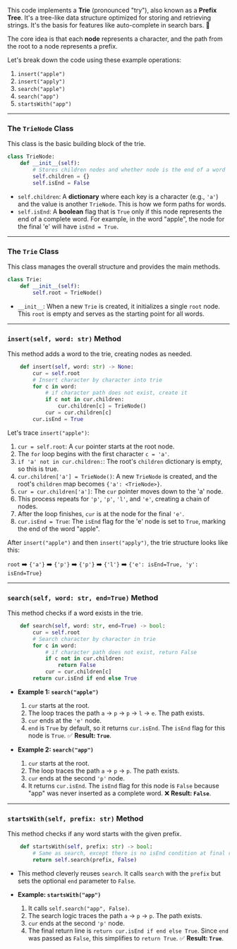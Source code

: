 This code implements a **Trie** (pronounced "try"), also known as a **Prefix Tree**. It's a tree-like data structure optimized for storing and retrieving strings. It's the basis for features like auto-complete in search bars. 🌳

The core idea is that each **node** represents a character, and the path from the root to a node represents a prefix.

Let's break down the code using these example operations:

1.  `insert("apple")`
2.  `insert("apply")`
3.  `search("apple")`
4.  `search("app")`
5.  `startsWith("app")`

-----

### The `TrieNode` Class

This class is the basic building block of the trie.

```python
class TrieNode:
    def __init__(self):
        # Stores children nodes and whether node is the end of a word
        self.children = {}
        self.isEnd = False
```

  * `self.children`: A **dictionary** where each key is a character (e.g., `'a'`) and the value is another `TrieNode`. This is how we form paths for words.
  * `self.isEnd`: A **boolean** flag that is `True` only if this node represents the end of a complete word. For example, in the word "apple", the node for the final 'e' will have `isEnd = True`.

-----

### The `Trie` Class

This class manages the overall structure and provides the main methods.

```python
class Trie:
    def __init__(self):
        self.root = TrieNode()
```

  * `__init__`: When a new `Trie` is created, it initializes a single `root` node. This `root` is empty and serves as the starting point for all words.

-----

### `insert(self, word: str)` Method

This method adds a word to the trie, creating nodes as needed.

```python
    def insert(self, word: str) -> None:
        cur = self.root
        # Insert character by character into trie
        for c in word:
            # if character path does not exist, create it
            if c not in cur.children:
                cur.children[c] = TrieNode()
            cur = cur.children[c]
        cur.isEnd = True
```

Let's trace `insert("apple")`:

1.  `cur = self.root`: A `cur` pointer starts at the root node.
2.  The `for` loop begins with the first character `c = 'a'`.
3.  `if 'a' not in cur.children:`: The root's `children` dictionary is empty, so this is true.
4.  `cur.children['a'] = TrieNode()`: A new `TrieNode` is created, and the root's `children` map becomes `{'a': <TrieNode>}`.
5.  `cur = cur.children['a']`: The `cur` pointer moves down to the 'a' node.
6.  This process repeats for `'p'`, `'p'`, `'l'`, and `'e'`, creating a chain of nodes.
7.  After the loop finishes, `cur` is at the node for the final `'e'`.
8.  `cur.isEnd = True`: The `isEnd` flag for the 'e' node is set to `True`, marking the end of the word "apple".

After `insert("apple")` and then `insert("apply")`, the trie structure looks like this:

`root` ➡️ `{'a'}` ➡️ `{'p'}` ➡️ `{'p'}` ➡️ `{'l'}` ➡️ `{'e': isEnd=True, 'y': isEnd=True}`

-----

### `search(self, word: str, end=True)` Method

This method checks if a word exists in the trie.

```python
    def search(self, word: str, end=True) -> bool:
        cur = self.root
        # Search character by character in trie
        for c in word:
            # if character path does not exist, return False
            if c not in cur.children:
                return False
            cur = cur.children[c]
        return cur.isEnd if end else True
```

  * **Example 1: `search("apple")`**

    1.  `cur` starts at the root.
    2.  The loop traces the path `a` -\> `p` -\> `p` -\> `l` -\> `e`. The path exists.
    3.  `cur` ends at the `'e'` node.
    4.  `end` is `True` by default, so it returns `cur.isEnd`. The `isEnd` flag for this node is `True`. ✅ **Result: `True`**.

  * **Example 2: `search("app")`**

    1.  `cur` starts at the root.
    2.  The loop traces the path `a` -\> `p` -\> `p`. The path exists.
    3.  `cur` ends at the second `'p'` node.
    4.  It returns `cur.isEnd`. The `isEnd` flag for this node is `False` because "app" was never inserted as a complete word. ❌ **Result: `False`**.

-----

### `startsWith(self, prefix: str)` Method

This method checks if any word starts with the given prefix.

```python
    def startsWith(self, prefix: str) -> bool:
        # Same as search, except there is no isEnd condition at final return
        return self.search(prefix, False)
```

  * This method cleverly reuses `search`. It calls `search` with the `prefix` but sets the optional `end` parameter to `False`.

  * **Example: `startsWith("app")`**

    1.  It calls `self.search("app", False)`.
    2.  The search logic traces the path `a` -\> `p` -\> `p`. The path exists.
    3.  `cur` ends at the second `'p'` node.
    4.  The final return line is `return cur.isEnd if end else True`. Since `end` was passed as `False`, this simplifies to `return True`. ✅ **Result: `True`**.